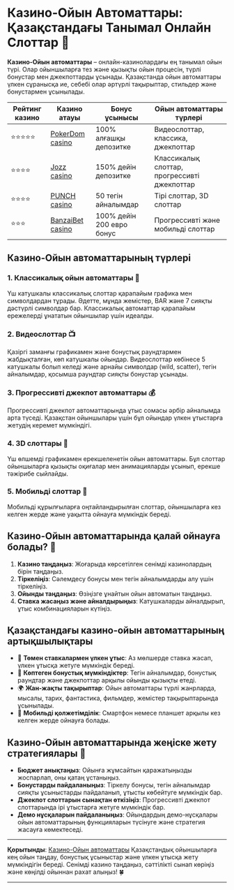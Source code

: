 # Казино-Ойын Автоматтары: Қазақстандағы Танымал Онлайн Слоттар 🎰

**Казино-Ойын автоматтары** – онлайн-казинолардағы ең танымал ойын түрі. Олар ойыншыларға тез және қызықты ойын процесін, түрлі бонустар мен джекпоттарды ұсынады. Қазақстанда ойын автоматтары үлкен сұранысқа ие, себебі олар әртүрлі тақырыптар, стильдер және бонустармен ұсынылады.

| Рейтинг казино      | Казино атауы | Бонус ұсынысы | Ойын автоматтары түрлері |
|---------------------|--------------|---------------|--------------------------|
| ⭐⭐⭐⭐⭐              | [PokerDom casino](https://brandplay.link/Bxg7SC7H) | 100% алғашқы депозитке | Видеослоттар, классика, джекпоттар |
| ⭐⭐⭐⭐               | [Jozz casino](https://tk435zi5i9.com/alt/jozz/registration?e8250665e216213938eeaefaf3e61c0a) | 150% дейін депозитке | Классикалық слоттар, прогрессивті джекпоттар |
| ⭐⭐⭐⭐               | [PUNCH casino](https://betpunch1.com/d638d6d39) | 50 тегін айналымдар | Тірі слоттар, 3D слоттар |
| ⭐⭐⭐               | [BanzaiBet casino](https://bnzstr009.com/e9rVJ) | 100% дейін 200 евро бонус | Прогрессивті және мобильді слоттар |

## Казино-Ойын автоматтарының түрлері

### 1. Классикалық ойын автоматтары 🍒
Үш катушкалы классикалық слоттар қарапайым графика мен символдардан тұрады. Әдетте, мұнда жемістер, BAR және 7 сияқты дәстүрлі символдар бар. Классикалық автоматтар қарапайым ережелерді ұнататын ойыншылар үшін идеалды.

### 2. Видеослоттар 📺
Қазіргі заманғы графикамен және бонустық раундтармен жабдықталған, көп катушкалы ойындар. Видеослоттар көбінесе 5 катушкалы болып келеді және арнайы символдар (wild, scatter), тегін айналымдар, қосымша раундтар сияқты бонустар ұсынады.

### 3. Прогрессивті джекпот автоматтары 💰
Прогрессивті джекпот автоматтарында ұтыс сомасы әрбір айналымда арта түседі. Қазақстан ойыншылары үшін бұл ойындар үлкен ұтыстарға жетудің керемет мүмкіндігі.

### 4. 3D слоттары 🎨
Үш өлшемді графикамен ерекшеленетін ойын автоматтары. Бұл слоттар ойыншыларға қызықты оқиғалар мен анимацияларды ұсынып, ерекше тәжірибе сыйлайды.

### 5. Мобильді слоттар 📱
Мобильді құрылғыларға оңтайландырылған слоттар, ойыншыларға кез келген жерде және уақытта ойнауға мүмкіндік береді.

## Казино-Ойын автоматтарында қалай ойнауға болады? 🚀

1. **Казино таңдаңыз**: Жоғарыда көрсетілген сенімді казинолардың бірін таңдаңыз.
2. **Тіркеліңіз**: Сәлемдесу бонусы мен тегін айналымдарды алу үшін тіркеліңіз.
3. **Ойынды таңдаңыз**: Өзіңізге ұнайтын ойын автоматын таңдаңыз.
4. **Ставка жасаңыз және айналдырыңыз**: Катушкаларды айналдырып, ұтыс комбинацияларын күтіңіз.

## Қазақстандағы казино-ойын автоматтарының артықшылықтары

- 💸 **Төмен ставкалармен үлкен ұтыс**: Аз мөлшерде ставка жасап, үлкен ұтысқа жетуге мүмкіндік береді.
- 🎁 **Көптеген бонустық мүмкіндіктер**: Тегін айналымдар, бонустық раундтар және джекпоттар арқылы ойынды қызықты етеді.
- 🌍 **Жан-жақты тақырыптар**: Ойын автоматтары түрлі жанрларда, мысалы, тарих, фантастика, фильмдер, жемістер тақырыптарында ұсынылады.
- 📱 **Мобильді қолжетімділік**: Смартфон немесе планшет арқылы кез келген жерде ойнауға болады.

## Казино-Ойын автоматтарында жеңіске жету стратегиялары 📝

- **Бюджет анықтаңыз**: Ойынға жұмсайтын қаражатыңызды жоспарлап, оны қатаң ұстаныңыз.
- **Бонустарды пайдаланыңыз**: Тіркелу бонусы, тегін айналымдар сияқты ұсыныстарды пайдаланып, ұтысты көбейтуге мүмкіндік бар.
- **Джекпот слоттарын сынақтан өткізіңіз**: Прогрессивті джекпот слоттарында ірі ұтыстарға жетуге мүмкіндік бар.
- **Демо нұсқаларын пайдаланыңыз**: Ойындардың демо-нұсқалары ойын автоматтарының функцияларын түсінуге және стратегия жасауға көмектеседі.

---

**Қорытынды**: [Казино-Ойын автоматтары](https://brandplay.link/Bxg7SC7H) Қазақстандық ойыншыларға кең ойын таңдау, бонустық ұсыныстар және үлкен ұтысқа жету мүмкіндігін береді. Сенімді казино таңдаңыз, сәттілікті сынап көріңіз және көңілді ойыннан рахат алыңыз! 🍀

---
